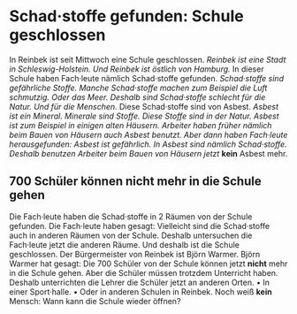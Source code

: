 # Schad·stoffe gefunden: Schule geschlossen

In Reinbek ist seit Mittwoch eine Schule geschlossen. 
*Reinbek ist eine Stadt in Schleswig-Holstein.* 
*Und Reinbek ist östlich von Hamburg.* In dieser Schule haben Fach·leute nämlich Schad·stoffe gefunden. 
*Schad·stoffe sind gefährliche Stoffe.* 
*Manche Schad·stoffe machen zum Beispiel die Luft schmutzig.* 
*Oder das Meer.* 
*Deshalb sind Schad·stoffe schlecht für die Natur.* 
*Und für die Menschen.* Diese Schad·stoffe sind von Asbest. 
*Asbest ist ein Mineral.* 
*Minerale sind Stoffe.* 
*Diese Stoffe sind in der Natur.* 
*Asbest ist zum Beispiel in einigen alten Häusern.* 
*Arbeiter haben früher nämlich beim Bauen von Häusern auch Asbest benutzt.* 
*Aber dann haben Fach·leute herausgefunden:* 
*Asbest ist gefährlich.* 
*In Asbest sind nämlich Schad·stoffe.* 
*Deshalb benutzen Arbeiter beim Bauen von Häusern jetzt* **kein** Asbest mehr. 

## 700 Schüler können nicht mehr in die Schule gehen
Die Fach·leute haben die Schad·stoffe in 2 Räumen von der Schule gefunden. Die Fach·leute haben gesagt: Vielleicht sind die Schad·stoffe auch in anderen Räumen von der Schule. Deshalb untersuchen die Fach·leute jetzt die anderen Räume. Und deshalb ist die Schule geschlossen. 
Der Bürgermeister von Reinbek ist Björn Warmer. Björn Warmer hat gesagt: Die 700 Schüler von der Schule können jetzt **nicht** mehr in die Schule gehen. Aber die Schüler müssen trotzdem Unterricht haben. Deshalb unterrichten die Lehrer die Schüler jetzt an anderen Orten. • In einer Sport·halle. • Oder in anderen Schulen in Reinbek. Noch weiß **kein** Mensch: Wann kann die Schule wieder öffnen? 
